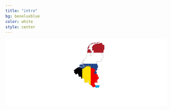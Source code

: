 ```yaml
---
title: "intro"
bg: beneluxblue
color: white
style: center
---
```


![logo](img/openmr_benelux_logo_2.png)
